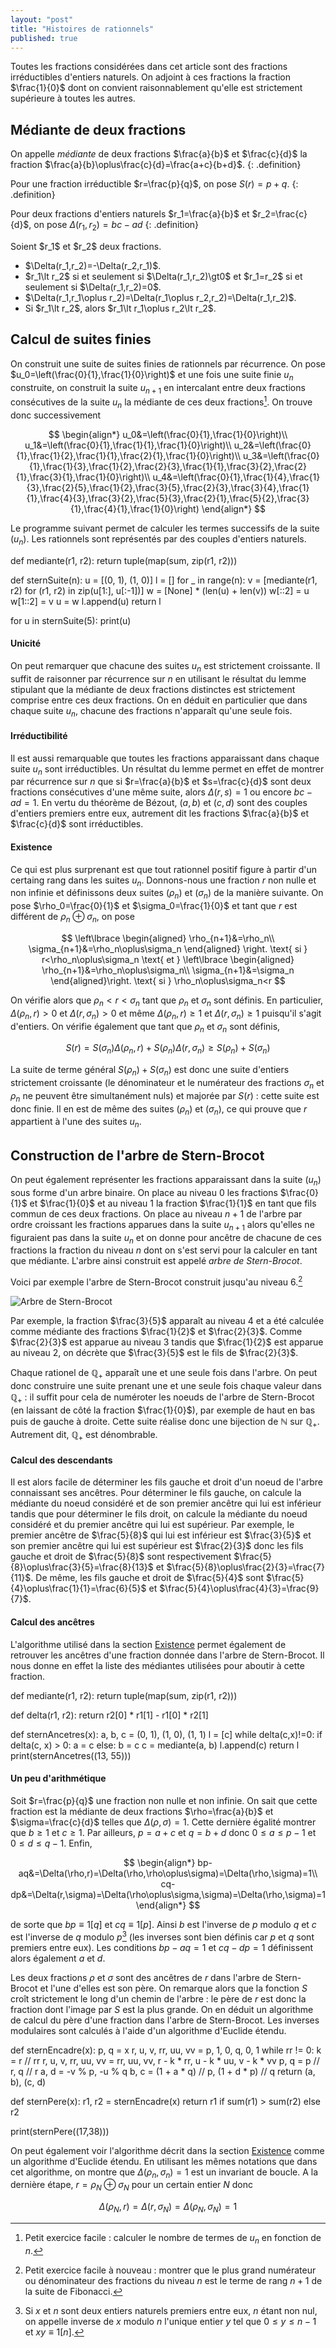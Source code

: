 ```yaml
---
layout: "post"
title: "Histoires de rationnels"
published: true
---
```


Toutes les fractions considérées dans cet article sont des fractions irréductibles d'entiers naturels. On adjoint à ces fractions la fraction $\frac{1}{0}$ dont on convient raisonnablement qu'elle est strictement supérieure à toutes les autres.

Médiante de deux fractions
-

On appelle *médiante* de deux fractions $\frac{a}{b}$ et $\frac{c}{d}$ la fraction $\frac{a}{b}\oplus\frac{c}{d}=\frac{a+c}{b+d}$.
{: .definition}

Pour une fraction irréductible $r=\frac{p}{q}$, on pose $S(r)=p+q$.
{: .definition}

Pour deux fractions d'entiers naturels $r_1=\frac{a}{b}$ et $r_2=\frac{c}{d}$, on pose $\Delta(r_1,r_2)=bc-ad$
{: .definition}

<div class="lemma">
Soient $r_1$ et $r_2$ deux fractions.
<ul>
<li>$\Delta(r_1,r_2)=-\Delta(r_2,r_1)$.</li>
<li>$r_1\lt r_2$ si et seulement si $\Delta(r_1,r_2)\gt0$ et $r_1=r_2$ si et seulement si $\Delta(r_1,r_2)=0$.</li>
<li>$\Delta(r_1,r_1\oplus r_2)=\Delta(r_1\oplus r_2,r_2)=\Delta(r_1,r_2)$.</li>
<li>Si $r_1\lt r_2$, alors $r_1\lt r_1\oplus r_2\lt r_2$.</li>
</ul>
</div>


Calcul de suites finies
-

On construit une suite de suites finies de rationnels par récurrence. On pose $u_0=\left(\frac{0}{1},\frac{1}{0}\right)$ et une fois une suite finie $u_n$ construite, on construit la suite $u_{n+1}$ en intercalant entre deux fractions consécutives de la suite $u_n$ la médiante de ces deux fractions[^exonbtermes]. On trouve donc successivement

$$
\begin{align*}
u_0&=\left(\frac{0}{1},\frac{1}{0}\right)\\
u_1&=\left(\frac{0}{1},\frac{1}{1},\frac{1}{0}\right)\\
u_2&=\left(\frac{0}{1},\frac{1}{2},\frac{1}{1},\frac{2}{1},\frac{1}{0}\right)\\
u_3&=\left(\frac{0}{1},\frac{1}{3},\frac{1}{2},\frac{2}{3},\frac{1}{1},\frac{3}{2},\frac{2}{1},\frac{3}{1},\frac{1}{0}\right)\\
u_4&=\left(\frac{0}{1},\frac{1}{4},\frac{1}{3},\frac{2}{5},\frac{1}{2},\frac{3}{5},\frac{2}{3},\frac{3}{4},\frac{1}{1},\frac{4}{3},\frac{3}{2},\frac{5}{3},\frac{2}{1},\frac{5}{2},\frac{3}{1},\frac{4}{1},\frac{1}{0}\right)
\end{align*}
$$

Le programme suivant permet de calculer les termes successifs de la suite $(u_n)$. Les rationnels sont représentés par des couples d'entiers naturels.

<div class="python">
def mediante(r1, r2):
    return tuple(map(sum, zip(r1, r2)))

def sternSuite(n):
    u = [(0, 1), (1, 0)]
    l = []
    for _ in range(n):
        v = [mediante(r1, r2) for (r1, r2) in zip(u[1:], u[:-1])]
        w = [None] * (len(u) + len(v))
        w[::2] = u
        w[1::2] = v
        u = w
        l.append(u)
    return l

for u in sternSuite(5):
    print(u)
</div>

#### Unicité

On peut remarquer que chacune des suites $u_n$ est strictement croissante. Il suffit de raisonner par récurrence sur $n$ en utilisant le résultat du lemme stipulant que la médiante de deux fractions distinctes est strictement comprise entre ces deux fractions. On en déduit en particulier que dans chaque suite $u_n$, chacune des fractions n'apparaît qu'une seule fois.

#### Irréductibilité

Il est aussi remarquable que toutes les fractions apparaissant dans chaque suite $u_n$ sont irréductibles. Un résultat du lemme permet en effet de montrer par récurrence sur $n$ que si $r=\frac{a}{b}$ et $s=\frac{c}{d}$ sont deux fractions consécutives d'une même suite, alors $\Delta(r,s)=1$ ou encore $bc-ad=1$. En vertu du théorème de Bézout, $(a,b)$ et $(c,d)$ sont des couples d'entiers premiers entre eux, autrement dit les fractions $\frac{a}{b}$ et $\frac{c}{d}$ sont irréductibles.

#### Existence

Ce qui est plus surprenant est que tout rationnel positif figure à partir d'un certaing rang dans les suites $u_n$. Donnons-nous une fraction $r$ non nulle et non infinie et définissons deux suites $(\rho_n)$ et $(\sigma_n)$ de la manière suivante. On pose $\rho_0=\frac{0}{1}$ et $\sigma_0=\frac{1}{0}$ et tant que $r$ est différent de $\rho_n\oplus\sigma_n$, on pose

$$
\left\lbrace 
\begin{aligned}
\rho_{n+1}&=\rho_n\\
\sigma_{n+1}&=\rho_n\oplus\sigma_n
\end{aligned}
\right. \text{ si } r<\rho_n\oplus\sigma_n
\text{ et }
\left\lbrace 
\begin{aligned}
\rho_{n+1}&=\rho_n\oplus\sigma_n\\
\sigma_{n+1}&=\sigma_n
\end{aligned}\right. \text{ si } \rho_n\oplus\sigma_n<r
$$

On vérifie alors que $\rho_n<r<\sigma_n$ tant que $\rho_n$ et $\sigma_n$ sont définis. En particulier, $\Delta(\rho_n,r)>0$ et $\Delta(r,\sigma_n)>0$ et même $\Delta(\rho_n,r)\geq1$ et $\Delta(r,\sigma_n)\geq1$ puisqu'il s'agit d'entiers. On vérifie également que tant que $\rho_n$ et $\sigma_n$ sont définis,

$$
S(r)=S(\sigma_n)\Delta(\rho_n,r)+S(\rho_n)\Delta(r,\sigma_n)\geq S(\rho_n)+S(\sigma_n)
$$

La suite de terme général $S(\rho_n)+S(\sigma_n)$ est donc une suite d'entiers strictement croissante (le dénominateur et le numérateur des fractions $\sigma_n$ et $\rho_n$ ne peuvent être simultanément nuls) et majorée par $S(r)$ : cette suite est donc finie. Il en est de même des suites $(\rho_n)$ et $(\sigma_n)$, ce qui prouve que $r$ appartient à l'une des suites $u_n$.

Construction de l'arbre de Stern-Brocot
-

On peut également représenter les fractions apparaissant dans la suite $(u_n)$ sous forme d'un arbre binaire. On place au niveau 0 les fractions $\frac{0}{1}$ et $\frac{1}{0}$ et au niveau 1 la fraction $\frac{1}{1}$ en tant que fils commun de ces deux fractions. On place au niveau $n+1$ de l'arbre par ordre croissant les fractions apparues dans la suite $u_{n+1}$ alors qu'elles ne figuraient pas dans la suite $u_n$ et on donne pour ancêtre de chacune de ces fractions la fraction du niveau $n$ dont on s'est servi pour la calculer en tant que médiante. L'arbre ainsi construit est appelé *arbre de Stern-Brocot*.

Voici par exemple l'arbre de Stern-Brocot construit jusqu'au niveau 6.[^exomax]

![Arbre de Stern-Brocot](/images/2016/10/stern.png)

Par exemple, la fraction $\frac{3}{5}$ apparaît au niveau 4 et a été calculée comme médiante des fractions $\frac{1}{2}$ et $\frac{2}{3}$. Comme $\frac{2}{3}$ est apparue au niveau 3 tandis que $\frac{1}{2}$ est apparue au niveau 2, on décrète que $\frac{3}{5}$ est le fils de $\frac{2}{3}$.

Chaque rationel de $\mathbb Q_+$ apparaît une et une seule fois dans l'arbre. On peut donc construire une suite prenant une et une seule fois chaque valeur dans $\mathbb Q_+$ : il suffit pour cela de numéroter les noeuds de l'arbre de Stern-Brocot (en laissant de côté la fraction $\frac{1}{0}$), par exemple de haut en bas puis de gauche à droite. Cette suite réalise donc une bijection de $\mathbb N$ sur $\mathbb Q_+$. Autrement dit, $\mathbb Q_+$ est dénombrable.

#### Calcul des descendants

Il est alors facile de déterminer les fils gauche et droit d'un noeud de l'arbre connaissant ses ancêtres. Pour déterminer le fils gauche, on calcule la médiante du noeud considéré et de son premier ancêtre qui lui est inférieur tandis que pour déterminer le fils droit, on calcule la médiante du noeud considéré et du premier ancêtre qui lui est supérieur. Par exemple, le premier ancêtre de $\frac{5}{8}$ qui lui est inférieur est $\frac{3}{5}$ et son premier ancêtre qui lui est supérieur est $\frac{2}{3}$ donc les fils gauche et droit de $\frac{5}{8}$ sont respectivement $\frac{5}{8}\oplus\frac{3}{5}=\frac{8}{13}$ et $\frac{5}{8}\oplus\frac{2}{3}=\frac{7}{11}$. De même, les fils gauche et droit de $\frac{5}{4}$ sont $\frac{5}{4}\oplus\frac{1}{1}=\frac{6}{5}$ et $\frac{5}{4}\oplus\frac{4}{3}=\frac{9}{7}$.

#### Calcul des ancêtres

L'algorithme utilisé dans la section [Existence](#existence) permet également de retrouver les ancêtres d'une fraction donnée dans l'arbre de Stern-Brocot. Il nous donne en effet la liste des médiantes utilisées pour aboutir à cette fraction.

<div class="python">
def mediante(r1, r2):
    return tuple(map(sum, zip(r1, r2)))

def delta(r1, r2):
    return r2[0] * r1[1] - r1[0] * r2[1]

def sternAncetres(x):
    a, b, c = (0, 1), (1, 0), (1, 1)
    l = [c]
    while delta(c,x)!=0:
        if delta(c, x) > 0:
            a = c
        else:
            b = c
        c = mediante(a, b)
        l.append(c)
    return l
print(sternAncetres((13, 55)))
</div>

#### Un peu d'arithmétique

Soit $r=\frac{p}{q}$ une fraction non nulle et non infinie. On sait que cette fraction est la médiante de deux fractions $\rho=\frac{a}{b}$ et $\sigma=\frac{c}{d}$ telles que $\Delta(\rho,\sigma)=1$. Cette dernière égalité montrer que $b\geq1$ et $c\geq1$. Par ailleurs, $p=a+c$ et $q=b+d$ donc $0\leq a\leq p-1$ et $0\leq d\leq q-1$. Enfin,

$$
\begin{align*}
bp-aq&=\Delta(\rho,r)=\Delta(\rho,\rho\oplus\sigma)=\Delta(\rho,\sigma)=1\\
cq-dp&=\Delta(r,\sigma)=\Delta(\rho\oplus\sigma,\sigma)=\Delta(\rho,\sigma)=1
\end{align*}
$$

de sorte que $bp\equiv1[q]$ et $cq\equiv1[p]$. Ainsi $b$ est l'inverse de $p$ modulo $q$ et $c$ est l'inverse de $q$ modulo $p$[^invmodulo] (les inverses sont bien définis car $p$ et $q$ sont premiers entre eux). Les conditions $bp-aq=1$ et $cq-dp=1$ définissent alors également $a$ et $d$.

Les deux fractions $\rho$ et $\sigma$ sont des ancêtres de $r$ dans l'arbre de Stern-Brocot et l'une d'elles est son père. On remarque alors que la fonction $S$ croît strictement le long d'un chemin de l'arbre : le père de $r$ est donc la fraction dont l'image par $S$ est la plus grande. On en déduit un algorithme de calcul du père d'une fraction dans l'arbre de Stern-Brocot. Les inverses modulaires sont calculés à l'aide d'un algorithme d'Euclide étendu.

<div class="python">
def sternEncadre(x):
    p, q = x
    r, u, v, rr, uu, vv = p, 1, 0, q, 0, 1
    while rr != 0:
        k = r // rr
        r, u, v, rr, uu, vv = rr, uu, vv, r - k * rr, u - k * uu, v - k * vv
    p, q = p // r, q // r
    a, d = -v % p, -u % q
    b, c = (1 + a * q) // p, (1 + d * p) // q
    return (a, b), (c, d)

def sternPere(x):
    r1, r2 = sternEncadre(x)
    return r1 if sum(r1) > sum(r2) else r2

print(sternPere((17,38)))
</div>


On peut également voir l'algorithme décrit dans la section [Existence](#existence) comme un algorithme d'Euclide étendu. En utilisant les mêmes notations que dans cet algorithme, on montre que $\Delta(\rho_n,\sigma_n)=1$ est un invariant de boucle. A la dernière étape, $r=\rho_N\oplus\sigma_N$ pour un certain entier $N$ donc

$$
\Delta(\rho_N,r)=\Delta(r,\sigma_N)=\Delta(\rho_N,\sigma_N)=1
$$

[^exonbtermes]: Petit exercice facile : calculer le nombre de termes de $u_n$ en fonction de $n$.

[^invmodulo]: Si $x$ et $n$ sont deux entiers naturels premiers entre eux, $n$ étant non nul, on appelle inverse de $x$ modulo $n$ l'unique entier $y$ tel que $0\leq y\leq n-1$ et $xy\equiv1[n]$.

[^exomax]: Petit exercice facile à nouveau : montrer que le plus grand numérateur ou dénominateur des fractions du niveau $n$ est le terme de rang $n+1$ de la suite de Fibonacci.
